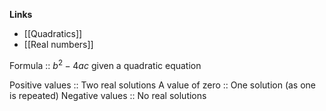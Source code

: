 **Links**
- [[Quadratics]] 
- [[Real numbers]] 

Formula :: $b^{2} - 4ac$ given a quadratic equation

Positive values :: Two real solutions
A value of zero :: One solution (as one is repeated)
Negative values :: No real solutions 
